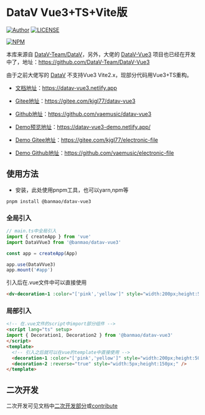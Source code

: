 # DataV Vue3+TS+Vite版

[![Author](https://img.shields.io/badge/Author-kjgl77-red.svg "Author")](https://github.com/vaemusic "Author")       [![LICENSE](https://img.shields.io/github/license/vaemusic/datav-vue3 "LICENSE")](https://github.com/vaemusic/datav-vue3/blob/master/LICENSE "LICENSE")

[![NPM](https://nodei.co/npm/@kjgl77/datav-vue3.png?mini=true)](https://www.npmjs.com/package/@kjgl77/datav-vue3)

本库来源自 [DataV-Team/DataV](https://github.com/DataV-Team/DataV)，另外，大佬的 [DataV-Vue3](https://github.com/DataV-Team/DataV-Vue3) 项目也已经在开发中了，地址：https://github.com/DataV-Team/DataV-Vue3


由于之前大佬写的 [DataV](http://datav.jiaminghi.com/) 不支持Vue3 Vite2.x，现部分代码用Vue3+TS重构。

- [文档地址](https://datav-vue3.netlify.app)：https://datav-vue3.netlify.app

- [Gitee地址](https://gitee.com/kjgl77/datav-vue3)：https://gitee.com/kjgl77/datav-vue3

- [Github地址](https://github.com/vaemusic/datav-vue3)：https://github.com/vaemusic/datav-vue3

- [Demo预览地址](https://datav-vue3-demo.netlify.app/)：https://datav-vue3-demo.netlify.app/

- [Demo Gitee地址](https://gitee.com/kjgl77/electronic-file)：https://gitee.com/kjgl77/electronic-file

- [Demo Github地址](https://github.com/vaemusic/electronic-file)：https://github.com/vaemusic/electronic-file

## 使用方法
- 安装，此处使用pnpm工具，也可以yarn,npm等
```shell
pnpm install @banmao/datav-vue3
```
### 全局引入

```ts
// main.ts中全局引入
import { createApp } from 'vue'
import DataVVue3 from '@banmao/datav-vue3'

const app = createApp(App)

app.use(DataVVue3)
app.mount('#app')
```
引入后在.vue文件中可以直接使用
```html
<dv-decoration-1 :color="['pink','yellow']" style="width:200px;height:50px;" />
```

### 局部引入
```html
<!-- 在.vue文件的script中import部分组件 -->
<script lang="ts" setup>
import { Decoration1, Decoration2 } from '@banmao/datav-vue3'
</script>
<template>
  <!-- 引入之后就可以在vue的template中直接使用 -->
  <decoration-1 :color="['pink','yellow']" style="width:200px;height:50px;" />
  <decoration-2 :reverse="true" style="width:5px;height:150px;" />
</template>
```

## 二次开发

二次开发可见文档中[二次开发部分](https://datav-vue3.netlify.app/Guide/contribute.html)或[contribute](./packages/docs/docs/Guide/contribute.md)
